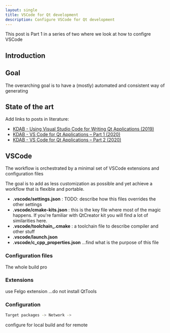 ```yaml
---
layout: single
title: VSCode for Qt development
description: Configure VSCode for Qt development 
---
```


This post is Part 1 in a series of two where we look at how to configre VSCode

## Introduction

## Goal

The overarching goal is to have a (mostly) automated and consistent way of generating

## State of the art

Add links to posts in literature:

- [KDAB - Using Visual Studio Code for Writing Qt Applications (2019)](https://www.kdab.com/using-visual-studio-code-for-writing-qt-applications/)
- [KDAB - VS Code for Qt Applications – Part 1 (2020)](https://www.kdab.com/using-visual-studio-code-for-qt-apps-pt-1/)
- [KDAB - VS Code for Qt Applications – Part 2 (2020)](https://www.kdab.com/using-visual-studio-code-for-qt-apps-pt-2/)

## VSCode

The workflow is orchestrated by a minimal set of VSCode extensions and configuration files

The goal is to add as less customization as possible and yet achieve a workflow that is flexible and portable.

- **.vscode/settings.json** : TODO: describe how this files overrides the other settings  
- **.vscode/cmake-kits.json** : this is the key file where most of the magic happens. If you're familiar with QtCreator kit you will find a lot of similarities here.
- **.vscode/toolchain_<xxx>.cmake** : a toolchain file to describe compiler and other stuff
- **.vscode/launch.json**
- **.vscode/c_cpp_properties.json** ...find what is the purpose of this file

### Configuration files

The whole build pro

### Extensions

use Felgo extension
...do not install QtTools

### Configuration

``` bash
Target packages -> Network -> 
```

configure for local build and for remote